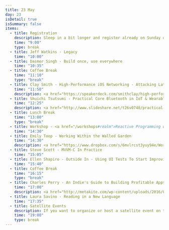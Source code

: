 ```yaml
---
title: 23 May
day: 23
isDetail: true
isSummary: false
items:
  - title: Registration
    description: Sleep in a bit longer and register already on Sunday during the kickoff party. Or enjoy a freshly brewed coffee by Companion Coffee
    time: "9:00"
    type: break
  - title: Jeff Watkins - Legacy
    time: "10:00"
  - title: Dasmer Singh - Build once, use everywhere
    time: "10:35"
  - title: Coffee Break
    time: "11:10"
    type: "break"
  - title: Clay Smith - High-Performance iOS Networking - Attacking Latency for Faster Apps
    time: "11:50"
    description: <a href="https://speakerdeck.com/smithclay/high-performance-ios-networking" target="_blank">Show Slides</a>
  - title: Shuichi Tsutsumi - Practical Core Bluetooth in IoT & Wearable projects
    time: "12:25"
    description: <a href="http://www.slideshare.net/t26v0748/practical-core-bluetooth-in-iot-wearable-projects" target="_blank">Show Slides</a>
  - title: Lunch Break
    time: "13:00"
    type: "break"
  - title: Workshop - <a href="/workshops#realm">Reactive Programming with Realm</a>
    time: "14:30"
  - title: Emily Toop - Working Within the Walled Garden
    time: "14:30"
    description: <a href="https://www.dropbox.com/s/6mvlrcst3yuy94e/Working%20Within%20The%20Walled%20Garden.key?dl=0" target="_blank">Show Slides</a>
  - title: Steve Scott - MVVM-C In Practice
    time: "15:05"
  - title: Ellen Shapiro - Outside In - Using UI Tests To Start Improving Your App
    time: "15:40"
  - title: Coffee Break
    time: "16:15"
    type: "break"
  - title: Charles Perry - An Indie's Guide to Building Profitable Apps
    time: "17:00"
    description: <a href="http://metakite.com/wp-content/uploads/2016/05/Building-Profitable-Apps-UIKonf.pdf" target="_blank">Show Slides</a>
  - title: Laura Savino - Reading in a New Language
    time: "17:35"
  - title: Satellite Events
    description: If you want to organize or host a satellite event on the 23rd, <a href="mailto:questions@uikonf.com">get in touch with us</a>.
    time: "19:00"
    type: break     
---
```


